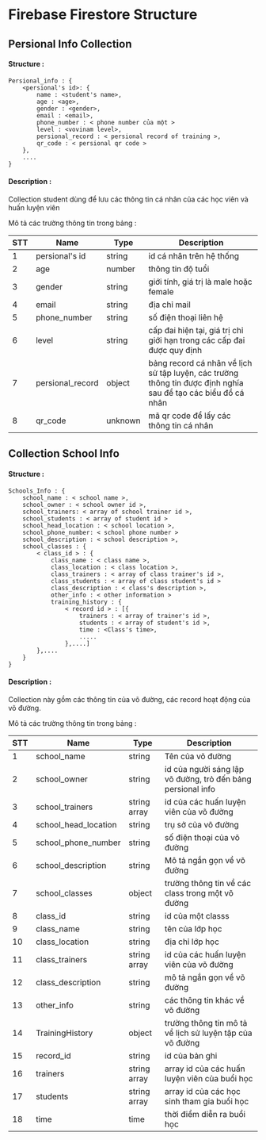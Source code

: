 # Firebase Firestore Structure

## Persional Info Collection

#### Structure :

    Persional_info : {
        <persional's id>: {
            name : <student's name>,
            age : <age>,
            gender : <gender>,
            email : <email>,
            phone_number : < phone number của một >
            level : <vovinam level>,
            persional_record : < persional record of training >,
            qr_code : < persional qr code >
        },
        ....
    }

#### Description :

Collection student dùng để lưu các thông tin cá nhân của các học viên và huấn luyện viên

Mô tả các trường thông tin trong bảng :

| STT | Name             | Type    | Description                                                                                                   |
| --- | ---------------- | ------- | ------------------------------------------------------------------------------------------------------------- |
| 1   | persional's id   | string  | id cá nhân trên hệ thống                                                                                      |
| 2   | age              | number  | thông tin độ tuổi                                                                                             |
| 3   | gender           | string  | giới tính, giá trị là male hoặc female                                                                        |
| 4   | email            | string  | địa chỉ mail                                                                                                  |
| 5   | phone_number     | string  | số điện thoại liên hệ                                                                                         |
| 6   | level            | string  | cấp đai hiện tại, giá trị chỉ giới hạn trong các cấp đai được quy định                                        |
| 7   | persional_record | object  | bảng record cá nhân về lịch sử tập luyện, các trường thông tin được định nghĩa sau để tạo các biểu đồ cá nhân |
| 8   | qr_code          | unknown | mã qr code để lấy các thông tin cá nhân                                                                       |

## Collection School Info

#### Structure :

    Schools_Info : {
        school_name : < school name >,
        school_owner : < school owner id >,
        school_trainers: < array of school trainer id >,
        school_students : < array of student id >
        school_head_location : < school location >,
        school_phone_number: < school phone number >
        school_description : < school description >,
        school_classes : {
            < class_id > : {
                class_name : < class name >,
                class_location : < class location >,
                class_trainers : < array of class trainer's id >,
                class_students : < array of class student's id >
                class_description : < class's description >,
                other_info : < other information >
                training_history : {
                    < record id > : [{
                        trainers : < array of trainer's id >,
                        students : < array of student's id >,
                        time : <Class's time>,
                        .....
                    },....]
            },....
        }
    }

#### Description :

Collection này gồm các thông tin của võ đường, các record hoạt động của võ đường.

Mô tả các trường thông tin trong bảng :

| STT | Name                 | Type         | Description                                                 |
| --- | -------------------- | ------------ | ----------------------------------------------------------- |
| 1   | school_name          | string       | Tên của võ đường                                            |
| 2   | school_owner         | string       | id của người sáng lập võ đường, trỏ đến bảng persional info |
| 3   | school_trainers      | string array | id của các huấn luyện viên của võ đường                     |
| 4   | school_head_location | string       | trụ sở của võ đường                                         |
| 5   | school_phone_number  | string       | số điện thoại của võ đường                                  |
| 6   | school_description   | string       | Mô tả ngắn gọn về võ đường                                  |
| 7   | school_classes       | object       | trường thông tin về các class trong một võ đường            |
| 8   | class_id             | string       | id của một classs                                           |
| 9   | class_name           | string       | tên của lớp học                                             |
| 10  | class_location       | string       | địa chỉ lớp học                                             |
| 11  | class_trainers       | string array | id của các huấn luyện viên của võ đường                     |
| 12  | class_description    | string       | mô tả ngắn gọn về võ đường                                  |
| 13  | other_info           | string       | các thông tin khác về võ đường                              |
| 14  | TrainingHistory      | object       | trường thông tin mô tả về lịch sử luyện tập của võ đường    |
| 15  | record_id            | string       | id của bản ghi                                              |
| 16  | trainers             | string array | array id của các huấn luyện viên của buổi học               |
| 17  | students             | string array | array id của các học sinh tham gia buổi học                 |
| 18  | time                 | time         | thời điểm diễn ra buổi học                                  |
